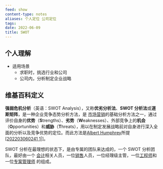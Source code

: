 ```yaml
---
feed: show
content-type: notes
aliases: 个人定位 公司定位
tags: 
date: 2022-06-09
title: SWOT
---
```


## 个人理解

- 适用场景
	- 求职时，挑选行业和公司
	- 公司内，分析制定企业战略

## 维基百科定义

**强弱危机分析**（英语：SWOT Analysis），又称**优劣分析法**、**SWOT 分析法**或**道斯矩阵**，是一种企业竞争态势分析方法，是 [市场营销](https://zh.wikipedia.org/wiki/%E5%B8%82%E5%9C%BA%E8%90%A5%E9%94%80 "市场营销")的基础分析方法之一，通过评价自身的**优势**（**S**trengths）、**劣势**（**W**eaknesses）、外部竞争上的**机会**（**O**pportunities）和**威胁**（**T**hreats），用以在制定发展战略前对自身进行深入全面的分析以及竞争优势的定位。而此方法是[Albert Humphrey](https://zh.wikipedia.org/w/index.php?title=Albert_Humphrey&action=edit&redlink=1 "Albert Humphrey（页面不存在）")所提[[202203060241 1|]](https://zh.wikipedia.org/wiki/%E5%BC%B7%E5%BC%B1%E5%8D%B1%E6%A9%9F%E5%88%86%E6%9E%90#cite_note-1)。

SWOT 分析在最理想的状态下，是由专属的团队来达成的，一个 SWOT 分析团队，最好由一个 [会计](https://zh.wikipedia.org/wiki/%E6%9C%83%E8%A8%88 "会计")相关人员，一位[销售](https://zh.wikipedia.org/wiki/%E9%94%80%E5%94%AE "销售")人员，一位经理级主管，一位[工程师](https://zh.wikipedia.org/wiki/%E5%B7%A5%E7%A8%8B%E5%B8%AB "工程师")和一位[专案管理师](https://zh.wikipedia.org/w/index.php?title=%E5%B0%88%E6%A1%88%E7%AE%A1%E7%90%86%E5%B8%AB&action=edit&redlink=1 "专案管理师（页面不存在）") 的组成。

